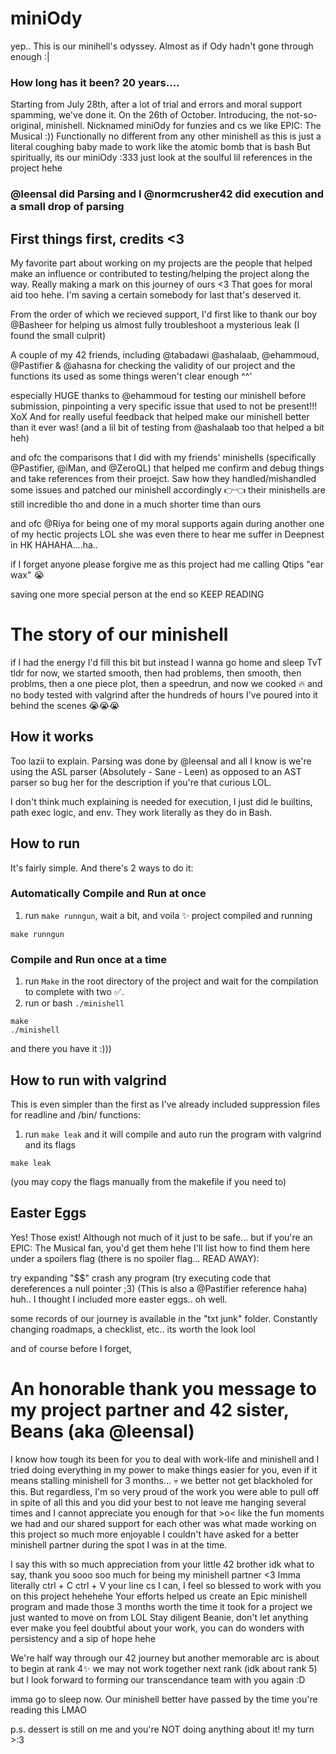 # miniOdy
yep.. This is our minihell's odyssey. Almost as if Ody hadn't gone through enough :|

### How long has it been? 20 years....

Starting from July 28th, after a lot of trial and errors and moral support spamming, we've done it. On the 26th of October.
Introducing, the not-so-original, minishell. Nicknamed miniOdy for funzies and cs we like EPIC: The Musical :))
Functionally no different from any other minishell as this is just a literal coughing baby made to work like the atomic bomb that is bash
But spiritually, its our miniOdy :333 just look at the soulful lil references in the project hehe

### @leensal did Parsing and I @normcrusher42 did execution and a small drop of parsing

## First things first, credits <3

My favorite part about working on my projects are the people that helped make an influence or contributed to testing/helping the project along the way. Really making a mark on this journey of ours <3
That goes for moral aid too hehe. I'm saving a certain somebody for last that's deserved it.

From the order of which we recieved support, I'd first like to thank our boy @Basheer for helping us almost fully troubleshoot a mysterious leak (I found the small culprit)

A couple of my 42 friends, including @tabadawi @ashalaab, @ehammoud, @Pastifier & @ahasna for checking the validity of our project and the functions its used as some things weren't clear enough ^^'

especially HUGE thanks to @ehammoud for testing our minishell before submission, pinpointing a very specific issue that used to not be present!!! XoX 
And for really useful feedback that helped make our minishell better than it ever was! (and a lil bit of testing from @ashalaab too that helped a bit heh)

and ofc the comparisons that I did with my friends' minishells (specifically @Pastifier, @iMan, and @ZeroQL) that helped me confirm and debug things and take references from their proejct.
Saw how they handled/mishandled some issues and patched our minishell accordingly 👉👈 their minishells are still incredible tho and done in a much shorter time than ours

and ofc @Riya for being one of my moral supports again during another one of my hectic projects LOL she was even there to hear me suffer in Deepnest in HK HAHAHA....ha..

if I forget anyone please forgive me as this project had me calling Qtips "ear wax" 😭

saving one more special person at the end so KEEP READING

# The story of our minishell
if I had the energy I'd fill this bit but instead I wanna go home and sleep TvT
tldr for now, we started smooth, then had problems, then smooth, then problms, then a one piece plot, then a speedrun, and now we cooked 🔥
and no body tested with valgrind after the hundreds of hours I've poured into it behind the scenes 😭😭😭

## How it works

Too lazii to explain. Parsing was done by @leensal and all I know is we're using the ASL parser (Absolutely - Sane - Leen)
as opposed to an AST parser so bug her for the description if you're that curious LOL.

I don't think much explaining is needed for execution, I just did le builtins, path exec logic, and env. They work literally as they do in Bash.

## How to run

It's fairly simple. And there's 2 ways to do it:

### Automatically Compile and Run at once

1. run `make runngun`, wait a bit, and voila ✨ project compiled and running
```
make runngun
```

### Compile and Run once at a time

1. run `Make` in the root directory of the project and wait for the compilation to complete with two ✅.
2. run or bash `./minishell`
```
make
./minishell
```
and there you have it :)))

## How to run with valgrind

This is even simpler than the first as I've already included suppression files for readline and /bin/ functions:

1. run `make leak` and it will compile and auto run the program with valgrind and its flags
```
make leak
```

(you may copy the flags manually from the makefile if you need to)

## Easter Eggs

Yes! Those exist! Although not much of it just to be safe... but if you're an EPIC: The Musical fan, you'd get them hehe
I'll list how to find them here under a spoilers flag (there is no spoiler flag... READ AWAY):

try expanding "$$"
crash any program (try executing code that dereferences a null pointer ;3) (This is also a @Pastifier reference haha)
huh.. I thought I included more easter eggs.. oh well.

some records of our journey is available in the "txt junk" folder. Constantly changing roadmaps, a checklist, etc.. its worth the look lool



and of course before I forget,

# An honorable thank you message to my project partner and 42 sister, Beans (aka @leensal)

I know how tough its been for you to deal with work-life and minishell and I tried doing everything in my power
to make things easier for you, even if it means stalling minishell for 3 months... 💀 we better not get blackholed for this.
But regardless, I'm so very proud of the work you were able to pull off in spite of all this and you did your best to not leave
me hanging several times and I cannot appreciate you enough for that >o< like the fun moments we had and our shared support for each
other was what made working on this project so much more enjoyable I couldn't have asked for a better minishell partner during
the spot I was in at the time.

I say this with so much appreciation from your little 42 brother idk what to say, thank you sooo soo much for being my minishell partner <3
Imma literally ctrl + C ctrl + V your line cs I can, I feel so blessed to work with you on this project hehehehe
Your efforts helped us create an Epic minishell program and made those 3 months worth the time it took for a project we just
wanted to move on from LOL
Stay diligent Beanie, don't let anything ever make you feel doubtful about your work, you can do wonders with persistency and a sip of hope hehe

We're half way through our 42 journey but another memorable arc is about to begin at rank 4✨
we may not work together next rank (idk about rank 5) but I look forward to forming our transcendance team with you again :D

imma go to sleep now. Our minishell better have passed by the time you're reading this LMAO


p.s. dessert is still on me and you're NOT doing anything about it! my turn >:3






